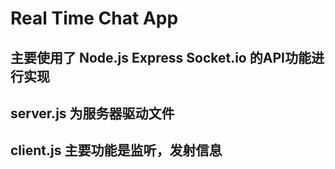 # Real Time Chat App

## 主要使用了 Node.js Express Socket.io 的API功能进行实现

## server.js 为服务器驱动文件
## client.js 主要功能是监听，发射信息